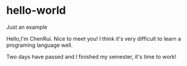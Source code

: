# hello-world
Just an example

Hello,I'm ChenRui.
Nice to meet you!
I think it's very difficult to learn a programing language well.

Two days have passed and I finished my semester, it's time to work!
